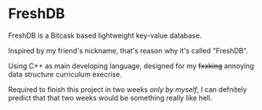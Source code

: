 FreshDB
=======

FreshDB is a Bitcask based lightweight key-value database. 

Inspired by my friend's nickname, that's reason why it's called "FreshDB".

Using C++ as main developing language, designed for my ~~fxxking~~ annoying data structure curriculum execrise.

Required to finish this project in two weeks *only by myself*, I can defnitely predict that that two weeks would be something really like hell.
